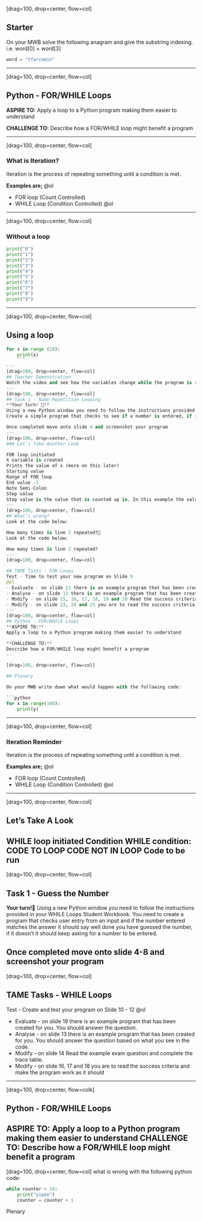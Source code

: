 
[drag=100, drop=center, flow=col]

## Starter

On your MWB solve the following anagram and give the substring indexing. i.e. word[0] + word[3]

```python
word = "tfarcemin"
```

---
[drag=100, drop=center, flow=col]

## Python - FOR/WHILE Loops
**ASPIRE TO:** 
Apply a loop to a Python program making them easier to understand

**CHALLENGE TO:** 
Describe how a FOR/WHILE loop might benefit a program

---
[drag=100, drop=center, flow=col]
### What is Iteration?
Iteration is the process of repeating something until a condition is met. 

**Examples are;**
@ol
- FOR loop (Count Controlled)
- WHILE Loop (Condition Controlled)
@ol

---
[drag=100, drop=center, flow=col]
### Without a loop

```python
print("0")
print("1")
print("2")
print("3")
print("4")
print("5")
print("6")
print("7")
print("8")
print("9")
```
---

[drag=100, drop=center, flow=col]

## Using a loop

```python
for x in range (10):
	print(x)
	```
---
[drag=100, drop=center, flow=col]
## Teacher Demonstration
Watch the video and see how the variables change while the program is running.
---
[drag=100, drop=center, flow=col]
## Task 1 - Name Repetition Looping
**Your turn! 🎉**
Using a new Python window you need to follow the instructions provided in your FOR Loops Student Workbook.
Create a simple program that checks to see if a number is entered, if it is not an error message should appear.

Once completed move onto slide 4 and screenshot your program
---
[drag=100, drop=center, flow=col]
### Let’s Take Another Look

FOR loop initiated 
X variable is created
Prints the value of x (more on this later)
Starting value
Range of FOR loop
End value -1
Note Semi-Colon
Step value
Step value is the value that is counted up in. In this example the value of x is increased by 5 each time, therefore printing 0, 5, 10, 15 etc. This can also be used to countdown from a larger value;
---
[drag=100, drop=center, flow=col]
## What’s wrong?
Look at the code below;

How many times is line 2 repeated?
Look at the code below;

How many times is line 2 repeated?
---
[drag=100, drop=center, flow=col]

## TAME Tasks - FOR Loops
Test - Time to test your new program on Slide 9
@ol
- Evaluate - on slide 21 there is an example program that has been created for you. You should answer the question.
- Analyse - on slide 13 there is an example program that has been created for you. You should answer the question based on what you see in the code.
- Modify - on slide 15, 16, 17, 18, 19 and 20 Read the success criteria and make the program work as it should
- Modify - on slide 23, 24 and 25 you are to read the success criteria and make the program work as it should
---
[drag=100, drop=center, flow=col]
## Python - FOR/WHILE Loops
**ASPIRE TO:** 
Apply a loop to a Python program making them easier to understand

**CHALLENGE TO:** 
Describe how a FOR/WHILE loop might benefit a program
---

[drag=100, drop=center, flow=col]

## Plenary

On your MWB write down what would happen with the following code:

```python
for x in range(100):
	print(y)
```
---
[drag=100, drop=center, flow=col]
### Iteration Reminder
Iteration is the process of repeating something until a condition is met. 

**Examples are;**
@ol
- FOR loop (Count Controlled)
- WHILE Loop (Condition Controlled)
@ol

---
[drag=100, drop=center, flow=col]

## Let’s Take A Look
WHILE loop initiated 
Condition
WHILE condition:
	CODE TO LOOP
CODE NOT IN LOOP
Code to be run
---
[drag=100, drop=center, flow=col]
## Task 1 - Guess the Number

**Your turn!🎉**
Using a new Python window you need to follow the instructions provided in your WHILE Loops Student Workbook.
You need to create a program that checks user entry from an input and if the number entered matches the answer it should say well done you have guessed the number, if it doesn’t it should keep asking for a number to be entered.


Once completed move onto slide 4-8 and screenshot your program
---
[drag=100, drop=center, flow=col]
## TAME Tasks - WHILE Loops
Test - Create and test your program on Slide 10 - 12
@ol
- Evaluate - on slide 19 there is an example program that has been created for you. You should answer the question.
- Analyse - on slide 13 there is an example program that has been created for you. You should answer the question based on what you see in the code.
- Modify - on slide 14 Read the example exam question and complete the trace table.
- Modify - on slide 16, 17 and 18 you are to read the success criteria and make the program work as it should

---
[drag=100, drop=center, flow=colk]

## Python - FOR/WHILE Loops
**ASPIRE TO:** 
Apply a loop to a Python program making them easier to understand
**CHALLENGE TO:** 
Describe how a FOR/WHILE loop might benefit a program
---
[drag=100, drop=center, flow=col]
what is wrong with the following python code:

```python
while counter < 10:
	print("yipee")
	counter = counter + 1
```

Plenary

